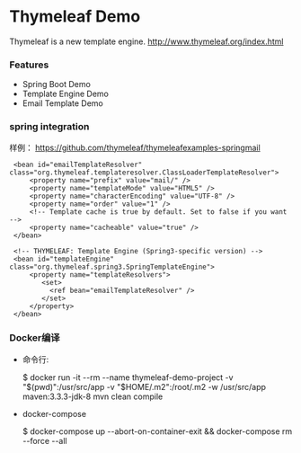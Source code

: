 Thymeleaf Demo
===================================
Thymeleaf is a new template engine. http://www.thymeleaf.org/index.html

### Features

* Spring Boot Demo
* Template Engine Demo
* Email Template Demo


### spring integration

样例： https://github.com/thymeleaf/thymeleafexamples-springmail


     <bean id="emailTemplateResolver" class="org.thymeleaf.templateresolver.ClassLoaderTemplateResolver">
         <property name="prefix" value="mail/" />
         <property name="templateMode" value="HTML5" />
         <property name="characterEncoding" value="UTF-8" />
         <property name="order" value="1" />
         <!-- Template cache is true by default. Set to false if you want -->
         <property name="cacheable" value="true" />
     </bean>

     <!-- THYMELEAF: Template Engine (Spring3-specific version) -->
     <bean id="templateEngine" class="org.thymeleaf.spring3.SpringTemplateEngine">
         <property name="templateResolvers">
            <set>
              <ref bean="emailTemplateResolver" />
            </set>
         </property>
     </bean>
     
   
### Docker编译

* 命令行:

     $ docker run -it --rm --name thymeleaf-demo-project -v "$(pwd)":/usr/src/app -v "$HOME/.m2":/root/.m2 -w /usr/src/app maven:3.3.3-jdk-8 mvn clean compile

* docker-compose

     $ docker-compose up --abort-on-container-exit && docker-compose rm --force --all

    